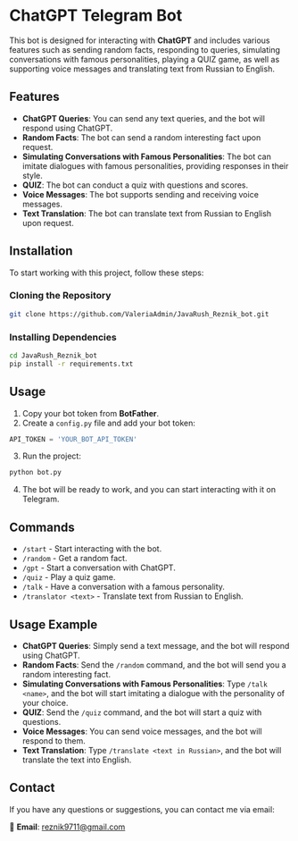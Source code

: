 # ChatGPT Telegram Bot

This bot is designed for interacting with **ChatGPT** and includes various features such as sending random facts, responding to queries, simulating conversations with famous personalities, playing a QUIZ game, as well as supporting voice messages and translating text from Russian to English.

## Features

- **ChatGPT Queries**: You can send any text queries, and the bot will respond using ChatGPT.
- **Random Facts**: The bot can send a random interesting fact upon request.
- **Simulating Conversations with Famous Personalities**: The bot can imitate dialogues with famous personalities, providing responses in their style.
- **QUIZ**: The bot can conduct a quiz with questions and scores.
- **Voice Messages**: The bot supports sending and receiving voice messages.
- **Text Translation**: The bot can translate text from Russian to English upon request.

## Installation

To start working with this project, follow these steps:

### Cloning the Repository

```bash
git clone https://github.com/ValeriaAdmin/JavaRush_Reznik_bot.git
```

### Installing Dependencies

```bash
cd JavaRush_Reznik_bot
pip install -r requirements.txt
```

## Usage

1. Copy your bot token from **BotFather**.
2. Create a `config.py` file and add your bot token:

```python
API_TOKEN = 'YOUR_BOT_API_TOKEN'
```

3. Run the project:

```bash
python bot.py
```

4. The bot will be ready to work, and you can start interacting with it on Telegram.

## Commands

- `/start` - Start interacting with the bot.
- `/random` - Get a random fact.
- `/gpt` - Start a conversation with ChatGPT.
- `/quiz` - Play a quiz game.
- `/talk` - Have a conversation with a famous personality.
- `/translator <text>` - Translate text from Russian to English.

## Usage Example

- **ChatGPT Queries**: Simply send a text message, and the bot will respond using ChatGPT.
- **Random Facts**: Send the `/random` command, and the bot will send you a random interesting fact.
- **Simulating Conversations with Famous Personalities**: Type `/talk <name>`, and the bot will start imitating a dialogue with the personality of your choice.
- **QUIZ**: Send the `/quiz` command, and the bot will start a quiz with questions.
- **Voice Messages**: You can send voice messages, and the bot will respond to them.
- **Text Translation**: Type `/translate <text in Russian>`, and the bot will translate the text into English.

## Contact

If you have any questions or suggestions, you can contact me via email:

📧 **Email**: reznik9711@gmail.com

